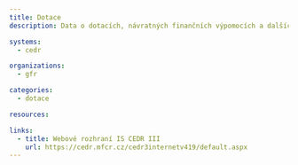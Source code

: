 ```yaml
---
title: Dotace
description: Data o dotacích, návratných finančních výpomocích a dalších podobných transferech ze státního rozpočtu, státních fondů, evropských fondů a jejich příjemcích.

systems:
  - cedr

organizations:
  - gfr

categories:
  - dotace

resources:

links:
  - title: Webové rozhraní IS CEDR III
    url: https://cedr.mfcr.cz/cedr3internetv419/default.aspx
---
```

